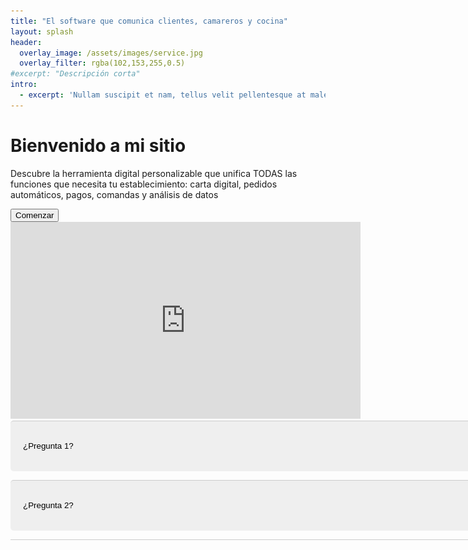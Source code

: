 ```yaml
---
title: "El software que comunica clientes, camareros y cocina"
layout: splash
header:
  overlay_image: /assets/images/service.jpg
  overlay_filter: rgba(102,153,255,0.5)
#excerpt: "Descripción corta"
intro: 
  - excerpt: 'Nullam suscipit et nam, tellus velit pellentesque at malesuada, enim eaque. Quis nulla, netus tempor in diam gravida tincidunt, *proin faucibus* voluptate felis id sollicitudin. Centered with `type="center"`'
---
```


# Bienvenido a mi sitio

Descubre la herramienta digital personalizable que unifica TODAS las funciones que necesita tu establecimiento: carta digital, pedidos automáticos, pagos, comandas y análisis de datos

<div>
  <button class="btn btn--primary" id="login-link" onclick="openNetlifyIdentity()">Comenzar</button>
</div>

<iframe width="560" height="315" src="https://www.youtube.com/embed/4xd4k43obXE?controls=1&showinfo=0&modestbranding=1" frameborder="0" allowfullscreen></iframe>

<div id="faq" class="faq">
  <button class="accordion">¿Pregunta 1?
   <img src="/assets/images/angulo-derecho.svg" width="20" height="20" class="butImagen" style="vertical-align: middle;">
  </button>
  <div class="panel">
    <p>Respuesta a la pregunta 1.</p>
  </div>

  <button class="accordion">¿Pregunta 2?
   <img src="/assets/images/angulo-derecho.svg" width="20" height="20" style="vertical-align: middle;">
  </button>
  <div class="panel">
    <p>Respuesta a la pregunta 2.</p>
  </div>

  <!-- Agrega más botones y respuestas aquí según sea necesario -->
</div>

<style>
  .faq {
    width: 800px;
    text-align: left;
    border-bottom: 1px solid #ccc
  }

  /* Estilo para los botones */
  .accordion {
    padding: 20px 20px;
    padding-left: 20px;
    padding-right: 20px;
    width: 780px;
    text-align: left;
    border: none;
    border-radius: 5px;
    cursor: pointer;
    text-decoration: none;
    line-height: 40px;
    outline: none;
    border-top: 1px solid #ccc;
  }

  /* Define the animation */
  @keyframes rotate180 {
    from {
      transform: rotate(0deg);
    }
    to {
      transform: rotate(180deg);
    }
  }

  .butImagen{
    transition: all 0.3s ease; /* Agrega una transición suave */
  }

  /* Aplica la animación cuando se hace clic */
  .butImagen.clicked {
    animation: rotate180 0.3s ease;
  }

  /* Estilo CSS para alinear la imagen a la derecha */
  img {
    float: right; /* Alinea la imagen a la derecha */
    margin-left: 10px; /* Agrega un margen izquierdo para separar la imagen del texto */
    margin-bottom: 10px; /* Espacio inferior entre cada plan */
    margin-top: 10px;
  }

  .accordion:hover {
    /* background-color: #f4f4f4; */
  }
  .accordion:focus, .boton:active {
    /* background-color: #f4f4f4 */; 
    outline: none; /* Quita el borde azul al hacer foco en el botón */
  }

  .active, .accordion:hover {
    /*background-color: #ccc;*/
  }

  /* Estilo para las secciones de respuestas */
  .panel {
    padding: 0 18px;
    /* background-color: white; */
    display: none;
    overflow: hidden;
  }

</style>


<script>
  var acc = document.querySelectorAll(".accordion");

  acc.forEach(function(item) {
    item.addEventListener("click", function() {
      this.classList.toggle("active");
      this.querySelector("img").classList.toggle("clicked");
      var panel = this.nextElementSibling;
      if (panel.style.display === "block") {
        panel.style.display = "none";
      } else {
        panel.style.display = "block";
      }
    });
      // Agregar evento animationend a cada imagen
    var images = item.querySelectorAll("img");
    images.forEach(function(image) {
      image.addEventListener("animationend", function() {
        // Remover la clase "clicked" después de que la animación haya terminado
        this.classList.remove("clicked");
      });
    });
  });
</script>
